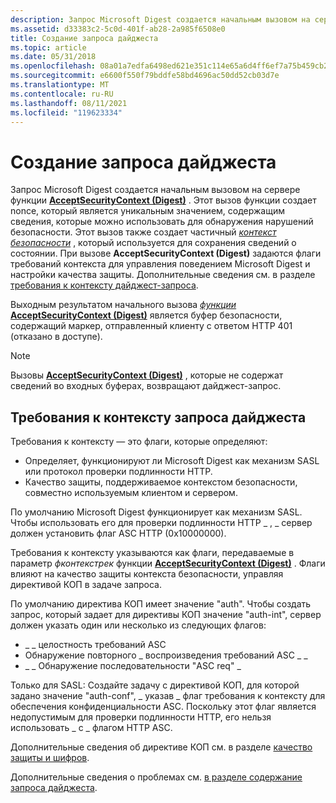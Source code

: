```yaml
---
description: Запрос Microsoft Digest создается начальным вызовом на сервере функции AcceptSecurityContext (Digest).
ms.assetid: d33383c2-5c0d-401f-ab28-2a985f6508e0
title: Создание запроса дайджеста
ms.topic: article
ms.date: 05/31/2018
ms.openlocfilehash: 08a01a7edfa6498ed621e351c114e65a6d4ff6ef7a75b459cb29e00f0dc668a6
ms.sourcegitcommit: e6600f550f79bddfe58bd4696ac50dd52cb03d7e
ms.translationtype: MT
ms.contentlocale: ru-RU
ms.lasthandoff: 08/11/2021
ms.locfileid: "119623334"
---
```

# <a name="generating-the-digest-challenge"></a>Создание запроса дайджеста

Запрос Microsoft Digest создается начальным вызовом на сервере функции [**AcceptSecurityContext (Digest)**](/windows/win32/api/sspi/nf-sspi-acceptsecuritycontext) . Этот вызов функции создает nonce, который является уникальным значением, содержащим сведения, которые можно использовать для обнаружения нарушений безопасности. Этот вызов также создает частичный [*контекст безопасности*](/windows/desktop/SecGloss/s-gly) , который используется для сохранения сведений о состоянии. При вызове **AcceptSecurityContext (Digest)** задаются флаги требований контекста для управления поведением Microsoft Digest и настройки качества защиты. Дополнительные сведения см. в разделе [требования к контексту дайджест-запроса](#digest-challenge-context-requirements).

Выходным результатом начального вызова [*функции*](/windows/desktop/SecGloss/c-gly) [**AcceptSecurityContext (Digest)**](/windows/win32/api/sspi/nf-sspi-acceptsecuritycontext) является буфер безопасности, содержащий маркер, отправленный клиенту с ответом HTTP 401 (отказано в доступе).

> [!Note]  
> Вызовы [**AcceptSecurityContext (Digest)**](/windows/win32/api/sspi/nf-sspi-acceptsecuritycontext) , которые не содержат сведений во входных буферах, возвращают дайджест-запрос.

 

## <a name="digest-challenge-context-requirements"></a>Требования к контексту запроса дайджеста

Требования к контексту — это флаги, которые определяют:

-   Определяет, функционируют ли Microsoft Digest как механизм SASL или протокол проверки подлинности HTTP.
-   Качество защиты, поддерживаемое контекстом безопасности, совместно используемым клиентом и сервером.

По умолчанию Microsoft Digest функционирует как механизм SASL. Чтобы использовать его для проверки подлинности HTTP \_ , \_ сервер должен установить флаг ASC HTTP (0x10000000).

Требования к контексту указываются как флаги, передаваемые в параметр *фконтекстрек* функции [**AcceptSecurityContext (Digest)**](/windows/win32/api/sspi/nf-sspi-acceptsecuritycontext) . Флаги влияют на качество защиты контекста безопасности, управляя директивой КОП в задаче запроса.

По умолчанию директива КОП имеет значение "auth". Чтобы создать запрос, который задает для директивы КОП значение "auth-int", сервер должен указать один или несколько из следующих флагов:

-   \_ \_ целостность требований ASC
-   Обнаружение повторного \_ воспроизведения требований ASC \_ \_
-   \_ \_ Обнаружение последовательности "ASC req" \_

Только для SASL: Создайте задачу с директивой КОП, для которой задано значение "auth-conf", \_ указав \_ флаг требования к контексту для обеспечения конфиденциальности ASC. Поскольку этот флаг является недопустимым для проверки подлинности HTTP, его нельзя использовать \_ с \_ флагом HTTP ASC.

Дополнительные сведения об директиве КОП см. в разделе [качество защиты и шифров](quality-of-protection-and-ciphers.md).

Дополнительные сведения о проблемах см. [в разделе содержание запроса дайджеста](contents-of-a-digest-challenge.md).

 

 
